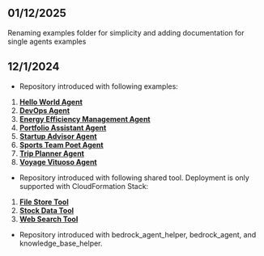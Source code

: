 ## 01/12/2025
Renaming examples folder for simplicity and adding documentation for single agents examples

## 12/1/2024

- Repository introduced with following examples:
1. **[Hello World Agent](/examples/multi-agent-collaboration/00_hello_world_agent/)**
2. **[DevOps Agent](/examples/multi-agent-collaboration/devops_agent/)**
3. **[Energy Efficiency Management Agent](/examples/multi-agent-collaboration/energy_efficiency_management_agent/)**
4. **[Portfolio Assistant Agent](/examples/multi-agent-collaboration/portfolio_assistant_agent/)** 
5. **[Startup Advisor Agent](/examples/multi-agent-collaboration/startup_advisor_agent/)** 
6. **[Sports Team Poet Agent](/examples/multi-agent-collaboration/team_poems_agent/)** 
7. **[Trip Planner Agent](/examples/multi-agent-collaboration/trip_planner_agent/)** 
8. **[Voyage Vituoso Agent](/examples/multi-agent-collaboration/voyage_virtuoso_agent/)** 

- Repository introduced with following shared tool. Deployment is only supported with CloudFormation Stack:

1. **[File Store Tool](/src/shared/file_store/)**
2. **[Stock Data Tool](/src/shared/stock_data/)**
3. **[Web Search Tool](/src/shared/web_search/)**

- Repository introduced with bedrock_agent_helper, bedrock_agent, and knowledge_base_helper.